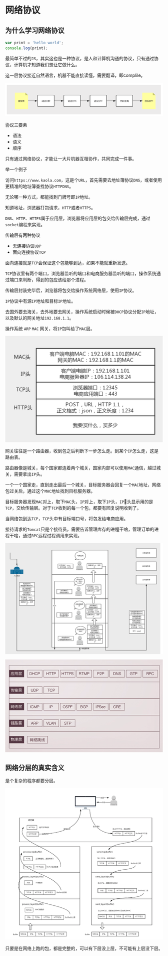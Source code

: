 # 网络协议

## 为什么学习网络协议

```js
var print = 'hello world';
console.log(print);
```

最简单不过的`JS`，其实这也是一种协议，是人和计算机沟通的协议，只有通过协议，计算机才知道我们想让它做什么。

这一层协议接近自然语言，机器不能直接读懂，需要翻译，即complile。

![](./images/network/1.png)

协议三要素

+ 语法
+ 语义
+ 顺序

只有通过网络协议，才能让一大片机器互相协作，共同完成一件事。

举一个例子

访问`https://www.kaola.com`，这是个`URL`，首先需要去地址簿协议`DNS`，或者使用更精准的地址簿查找协议`HTTPDNS`。

无论哪一种方式，都能找到门牌号即`IP`地址。

知道地址，浏览器打包请求，`HTTP`或者`HTTPS`。

`DNS`、`HTTP`、`HTTPS`属于应用层，浏览器将应用层的包交给传输层完成，通过`socket`编程来实现。

传输层有两种协议

+ 无连接协议`UDP`
+ 面向连接协议`TCP`

面向连接就是`TCP`会保证这个包能够到达，如果不能就重新发送。

`TCP`协议里有两个端口，浏览器监听的端口和电商服务器监听的端口，操作系统通过端口来判断，得到的包应该给那个进程。

传输层封装完毕后，浏览器将包交给操作系统网络层，使用`IP`协议。

`IP`协议中有源`IP`地址和目标`IP`地址。

去国外要去海关，去外地要去网关，操作系统启动时候被`DHCP`协议分配`IP`地址，以及默认的网关地址`192.168.1.1`。

操作系统 `ARP` `MAC` 网关，将`IP`包叫给了`MAC`层。

![](./images/network/2.png)

网关往往是一个路由器，收到包之后判断下一步怎么走。到某个`IP`怎么走，这是路由表。

路由器像是城关，每个国家都连着两个城关，国家内部可以使用`MAC`通信，越过城关，需要拿出`IP`头。

一个一个国家走，直到走出最后一个城关，目标服务器会回复一个`MAC`地址，网络包过关后，通过这个`MAC`地址找到目标服务器。

目标服务器发现`MAC`对上，取下`MAC`头，`IP`对上，取下`IP`头，`IP`头显示用的是`TCP`，交给传输层。对于`TCP`收到的每一个包，都要有回复说明收到了。

当网络包到达`TCP`，`TCP`头中有目标端口号，将包发给电商应用。

接待请求的`Tomcat`只是个接待员，需要告诉管理库存的进程干啥，管理订单的进程干啥，通过`RPC`远程过程调用来实现。

![](./images/network/3.png)

![](./images/network/4.png)

## 网络分层的真实含义

是个复杂的程序都要分层。

![](./images/network/5.png)

只要是在网络上跑的包，都是完整的，可以有下层没上层，不可能有上层没下层。